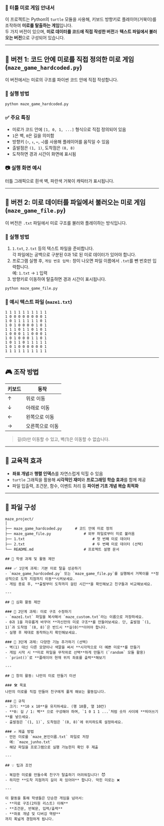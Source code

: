 ### 🐢 터틀 미로 게임 안내서 

이 프로젝트는 Python의 `turtle` 모듈을 사용해, 키보드 방향키로 플레이어(거북이)를 조작하여 **미로를 탈출하는 게임**입니다.  
두 가지 버전이 있으며, **미로 데이터를 코드에 직접 작성한 버전**과 **텍스트 파일에서 불러오는 버전**으로 구성되어 있습니다.

---

## 🧩 버전 1: 코드 안에 미로를 직접 정의한 미로 게임 (`maze_game_hardcoded.py`)

이 버전에서는 미로의 구조를 파이썬 코드 안에 직접 작성합니다.

### 📌 실행 방법
```bash
python maze_game_hardcoded.py
```

### ✅ 주요 특징
- 미로가 코드 안에 `[1, 0, 1, ...]` 형식으로 직접 정의되어 있음
- `1`은 벽, `0`은 길을 의미함
- 방향키 (`↑`, `↓`, `←`, `→`)를 사용해 플레이어를 움직일 수 있음
- 출발점은 `(1, 1)`, 도착점은 `(8, 8)`
- 도착하면 경과 시간이 화면에 표시됨

### 📷 실행 화면 예시
터틀 그래픽으로 흰색 벽, 파란색 거북이 캐릭터가 표시됩니다.

---

## 📂 버전 2: 미로 데이터를 파일에서 불러오는 미로 게임 (`maze_game_file.py`)

이 버전은 `.txt` 파일에서 미로 구조를 불러와 플레이하는 방식입니다.

### 📌 실행 방법
1. `1.txt`, `2.txt` 등의 텍스트 파일을 준비합니다.  
   각 파일에는 공백으로 구분된 0과 1로 된 미로 데이터가 있어야 합니다.
2. 프로그램 실행 후, `게임 번호 입력:` 창이 나오면 파일 이름에서 `.txt`를 뺀 번호만 입력합니다.  
   예: `1.txt` → `1` 입력
3. 방향키로 이동하여 탈출하면 경과 시간이 표시됩니다.

```bash
python maze_game_file.py
```

### 📁 예시 텍스트 파일 (`maze1.txt`)
```
1 1 1 1 1 1 1 1 1 1
1 0 0 0 0 0 0 0 0 1
1 0 1 1 1 1 1 1 0 1
1 0 1 0 0 0 0 1 0 1
1 1 1 0 1 1 0 1 0 1
1 0 0 0 1 1 0 0 0 1
1 0 1 0 0 0 1 1 0 1
1 0 1 1 0 1 1 1 1 1
1 0 1 0 0 0 0 0 0 1
1 1 1 1 1 1 1 1 1 1
```

---

## 🎮 조작 방법

| 키보드 | 동작 |
|--------|------|
| ↑      | 위로 이동 |
| ↓      | 아래로 이동 |
| ←      | 왼쪽으로 이동 |
| →      | 오른쪽으로 이동 |

> 길(0)만 이동할 수 있고, 벽(1)은 이동할 수 없습니다.

---

## 🧠 교육적 효과
- **좌표 개념**과 **행렬 인덱스**를 자연스럽게 익힐 수 있음  
- `turtle` 그래픽을 활용해 **시각적인 재미**와 **프로그래밍 학습 효과**를 함께 제공  
- 파일 입출력, 조건문, 함수, 이벤트 처리 등 **파이썬 기초 개념 복습 최적화**

---

## 📎 파일 구성
```
maze_project/
│
├── maze_game_hardcoded.py   	# 코드 안에 미로 정의
├── maze_game_file.py        		# 외부 파일로부터 미로 불러옴
├── 1.txt                				# 첫 번째 미로 데이터
├── 2.txt                				# 두 번째 미로 데이터 (선택)
└── README.md                		# 프로젝트 설명 문서

## 📝 학생 과제 및 활동 제안

### ✅ 1단계 과제: 기본 미로 탈출 성공하기
- `maze_game_hardcoded.py` 또는 `maze_game_file.py`를 실행해서 거북이를 **정상적으로 도착 지점까지 이동**시켜보세요.
- 게임 종료 후, **출발부터 도착까지 걸린 시간**을 확인해보고 친구들과 비교해보세요.

---

## 🧠 심화 활동 제안

### 🔁 2단계 과제: 미로 구조 수정하기
- `maze1.txt` 파일을 복사해서 `maze_custom.txt`라는 이름으로 저장하세요.
- 0과 1을 자유롭게 바꾸어 **자신만의 미로 구조**를 만들어보세요. 단, 출발점 `(1, 1)`과 도착점 `(8, 8)`은 반드시 **길(0)**이어야 합니다.
- 실행 후 제대로 동작하는지 확인해보세요.

### 🧪 3단계 과제: 다양한 기능 추가하기 (선택)
- 벽(1) 대신 다른 모양이나 색깔을 써서 **시각적으로 더 예쁜 미로**를 만들기  
- 게임 시작 시 **미로 파일을 무작위로 선택**하게 만들기 (`random` 모듈 활용)
- `print()`로 **플레이어 현재 위치 좌표를 출력**해보기

---

## 🎨 창의 활동: 나만의 미로 만들기 미션

### 🛠️ 목표
나만의 미로를 직접 만들어 친구에게 풀게 해보는 활동입니다.

### 📌 규칙
- 크기: **10 x 10**을 유지하세요. (행 10줄, 열 10칸)
- **0: 길 / 1: 벽** 으로 구성해야 하며, `1 0 1 1 ...`처럼 숫자 사이에 **띄어쓰기**를 넣으세요.
- 출발점은 `(1, 1)`, 도착점은 `(8, 8)`에 위치하도록 설정하세요.

### ✍️ 제출 방법
- 만든 미로를 `maze_본인이름.txt` 파일로 저장  
  예: `maze_junho.txt`
- 해당 파일을 프로그램으로 실행 가능한지 확인 후 제출

---

## 💡 팁과 조언

- 복잡한 미로를 만들수록 친구가 탈출하기 어려워집니다! 😈  
- 하지만 **도착 지점까지 길이 꼭 있어야** 합니다. 막힌 미로는 ❌

---

이 활동을 통해 학생들은 단순한 게임을 넘어서:
- **자료 구조(2차원 리스트) 이해**
- **조건문, 반복문, 입력/출력**
- **좌표 개념 및 디버깅 역량**
까지 폭넓게 경험하게 됩니다.